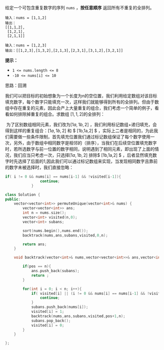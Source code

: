 给定一个可包含重复数字的序列 `nums` ，**按任意顺序** 返回所有不重复的全排列。

```
输入：nums = [1,1,2]
输出：
[[1,1,2],
 [1,2,1],
 [2,1,1]]
```

```
输入：nums = [1,2,3]
输出：[[1,2,3],[1,3,2],[2,1,3],[2,3,1],[3,1,2],[3,2,1]]
```

**提示：**

- `1 <= nums.length <= 8`
- `-10 <= nums[i] <= 10`



思路：回溯

​	我们可以把目标的初始想象为一个长度为n的空位置，我们利用给定数组对该目标填充数字，每个数字只能填充一次，这样我们就能够得到所有的全排列。但由于数组中存在重复的元素，因此会产上大量重复的组合，我们考虑一个简单的例子，看看如何排除掉重复的组合。求数组 $[1,1,2]$的全排列：

​	为了区别数组相同元素，我们改为$[1a,1b,2]$ ，我们利用标记数组+递归填充，会得到这样的重复组合：$[1a,1b,2]$ 和 $ [1b,1a,2] $ ，实际上二者是相同的，为此我们需要做一些条件限制，首先填充位置我们通过标记数组保证了每个数字使用一次，另外，由于数组中相同数字是相邻的（排序），当我们在后续空位置填充数字时，若所选数字与前一位置的数字相同，说明遇到了相同元素，即出现了上面的情况，我们应当只考虑一次，只选择$[1a,1b,2]$ 排除$ [1b,1a,2] $ ，后者显然填充数字时先选择了后面的1,因此我们可以通过标记数组来实现，当发现相同数字且靠前的数字未被选择时，我们直接忽略：

```c++
if( i != 0 && nums[i] == nums[i-1] && !visited[i-1]){
                continue;
            }
```



```c++
class Solution {
public:
    vector<vector<int>> permuteUnique(vector<int>& nums) {
        vector<vector<int>> ans;
        int n = nums.size();
        vector<int> visited(n,0);
        vector<int> subans;

        sort(nums.begin(),nums.end());
        backtrack(nums,ans,subans,visited,0,n);

        return ans;
    }

    void backtrack(vector<int>& nums,vector<vector<int>>& ans,vector<int>& subans,vector<int>& visited,int pos,int n){

        if(pos == n){
            ans.push_back(subans);
            return ;
        }

        for(int i = 0; i < n; i++){
            if( visited[i] || (i != 0 && nums[i] == nums[i-1] && !visited[i-1])){
                continue;
            }
            subans.push_back(nums[i]);
            visited[i] = 1;
            backtrack(nums,ans,subans,visited,pos+1,n);
            subans.pop_back();
            visited[i] = 0;
        }
    }

};
```

